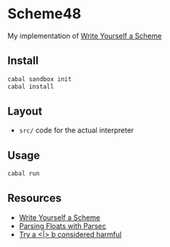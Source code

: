 # Scheme48

My implementation of [Write Yourself a Scheme](http://en.wikibooks.org/wiki/Write_Yourself_a_Scheme_in_48_Hours)

## Install
```bash
cabal sandbox init
cabal install
```

## Layout
* `src/` code for the actual interpreter

## Usage
```bash
cabal run
```

## Resources
* [Write Yourself a Scheme](http://en.wikibooks.org/wiki/Write_Yourself_a_Scheme_in_48_Hours)
* [Parsing Floats with Parsec](https://www.fpcomplete.com/school/to-infinity-and-beyond/pick-of-the-week/parsing-floats-with-parsec)
* [Try a <|> b considered harmful](http://blog.ezyang.com/2014/05/parsec-try-a-or-b-considered-harmful/)
